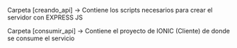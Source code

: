 Carpeta [creando_api] -> Contiene los scripts necesarios para crear el servidor con EXPRESS JS

Carpeta [consumir_api] -> Contiene el proyecto de IONIC (Cliente) de donde se consume el servicio
